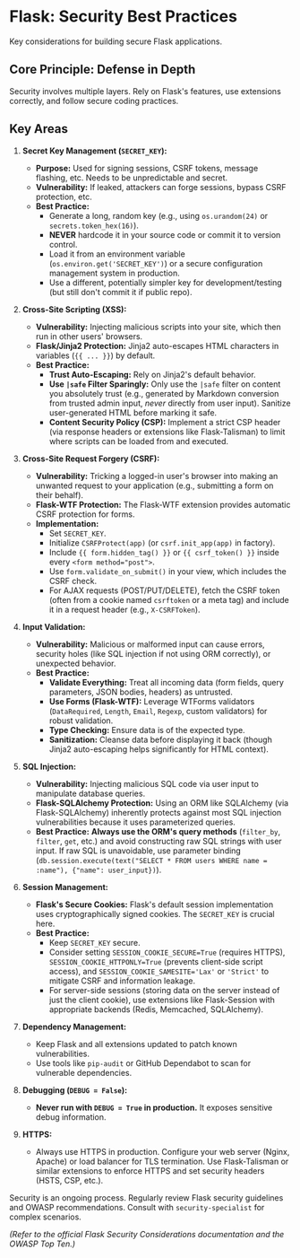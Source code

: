 # Flask: Security Best Practices

Key considerations for building secure Flask applications.

## Core Principle: Defense in Depth

Security involves multiple layers. Rely on Flask's features, use extensions correctly, and follow secure coding practices.

## Key Areas

1.  **Secret Key Management (`SECRET_KEY`):**
    *   **Purpose:** Used for signing sessions, CSRF tokens, message flashing, etc. Needs to be unpredictable and secret.
    *   **Vulnerability:** If leaked, attackers can forge sessions, bypass CSRF protection, etc.
    *   **Best Practice:**
        *   Generate a long, random key (e.g., using `os.urandom(24)` or `secrets.token_hex(16)`).
        *   **NEVER** hardcode it in your source code or commit it to version control.
        *   Load it from an environment variable (`os.environ.get('SECRET_KEY')`) or a secure configuration management system in production.
        *   Use a different, potentially simpler key for development/testing (but still don't commit it if public repo).

2.  **Cross-Site Scripting (XSS):**
    *   **Vulnerability:** Injecting malicious scripts into your site, which then run in other users' browsers.
    *   **Flask/Jinja2 Protection:** Jinja2 auto-escapes HTML characters in variables (`{{ ... }}`) by default.
    *   **Best Practice:**
        *   **Trust Auto-Escaping:** Rely on Jinja2's default behavior.
        *   **Use `|safe` Filter Sparingly:** Only use the `|safe` filter on content you absolutely trust (e.g., generated by Markdown conversion from trusted admin input, *never* directly from user input). Sanitize user-generated HTML before marking it safe.
        *   **Content Security Policy (CSP):** Implement a strict CSP header (via response headers or extensions like Flask-Talisman) to limit where scripts can be loaded from and executed.

3.  **Cross-Site Request Forgery (CSRF):**
    *   **Vulnerability:** Tricking a logged-in user's browser into making an unwanted request to your application (e.g., submitting a form on their behalf).
    *   **Flask-WTF Protection:** The Flask-WTF extension provides automatic CSRF protection for forms.
    *   **Implementation:**
        *   Set `SECRET_KEY`.
        *   Initialize `CSRFProtect(app)` (or `csrf.init_app(app)` in factory).
        *   Include `{{ form.hidden_tag() }}` or `{{ csrf_token() }}` inside every `<form method="post">`.
        *   Use `form.validate_on_submit()` in your view, which includes the CSRF check.
        *   For AJAX requests (POST/PUT/DELETE), fetch the CSRF token (often from a cookie named `csrftoken` or a meta tag) and include it in a request header (e.g., `X-CSRFToken`).

4.  **Input Validation:**
    *   **Vulnerability:** Malicious or malformed input can cause errors, security holes (like SQL injection if not using ORM correctly), or unexpected behavior.
    *   **Best Practice:**
        *   **Validate Everything:** Treat all incoming data (form fields, query parameters, JSON bodies, headers) as untrusted.
        *   **Use Forms (Flask-WTF):** Leverage WTForms validators (`DataRequired`, `Length`, `Email`, `Regexp`, custom validators) for robust validation.
        *   **Type Checking:** Ensure data is of the expected type.
        *   **Sanitization:** Cleanse data before displaying it back (though Jinja2 auto-escaping helps significantly for HTML context).

5.  **SQL Injection:**
    *   **Vulnerability:** Injecting malicious SQL code via user input to manipulate database queries.
    *   **Flask-SQLAlchemy Protection:** Using an ORM like SQLAlchemy (via Flask-SQLAlchemy) inherently protects against most SQL injection vulnerabilities because it uses parameterized queries.
    *   **Best Practice:** **Always use the ORM's query methods** (`filter_by`, `filter`, `get`, etc.) and avoid constructing raw SQL strings with user input. If raw SQL is unavoidable, use parameter binding (`db.session.execute(text("SELECT * FROM users WHERE name = :name"), {"name": user_input})`).

6.  **Session Management:**
    *   **Flask's Secure Cookies:** Flask's default session implementation uses cryptographically signed cookies. The `SECRET_KEY` is crucial here.
    *   **Best Practice:**
        *   Keep `SECRET_KEY` secure.
        *   Consider setting `SESSION_COOKIE_SECURE=True` (requires HTTPS), `SESSION_COOKIE_HTTPONLY=True` (prevents client-side script access), and `SESSION_COOKIE_SAMESITE='Lax'` or `'Strict'` to mitigate CSRF and information leakage.
        *   For server-side sessions (storing data on the server instead of just the client cookie), use extensions like Flask-Session with appropriate backends (Redis, Memcached, SQLAlchemy).

7.  **Dependency Management:**
    *   Keep Flask and all extensions updated to patch known vulnerabilities.
    *   Use tools like `pip-audit` or GitHub Dependabot to scan for vulnerable dependencies.

8.  **Debugging (`DEBUG = False`):**
    *   **Never run with `DEBUG = True` in production.** It exposes sensitive debug information.

9.  **HTTPS:**
    *   Always use HTTPS in production. Configure your web server (Nginx, Apache) or load balancer for TLS termination. Use Flask-Talisman or similar extensions to enforce HTTPS and set security headers (HSTS, CSP, etc.).

Security is an ongoing process. Regularly review Flask security guidelines and OWASP recommendations. Consult with `security-specialist` for complex scenarios.

*(Refer to the official Flask Security Considerations documentation and the OWASP Top Ten.)*